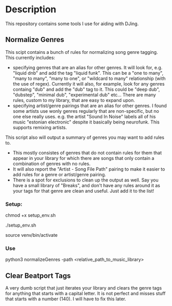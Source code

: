 # Description
This repository contains some tools I use for aiding with DJing.

## Normalize Genres

This scipt contains a bunch of rules for normalizing song genre tagging. This currently includes:
- specifying genres that are an alias for other genres. It will look for, e.g. "liquid dnb" and add the tag "liquid funk". This can be a "one to many", "many to many", "many to one", or "wildcard to many" relationship (with the use of regex). Currently it will also, for example, look for any genres containg "dub" and add the "dub" tag to it. This could be "deep dub", "dubstep", "minimal dub", "experimental dub" etc... There are many rules, custom to my library, that are easy to expand upon.
- specifying artist/genre pairings that are an alias for other genres. I found some artists use wonly genres regularly that are non-specific, but no one else really uses. e.g. the artist "Sound In Noise" labels all of his music "estonian electronic" despite it basically being neurofunk. This supports remixing artists.

This script also will output a summary of genres you may want to add rules to.
- This mostly consistes of genres that do not contain rules for them that appear in your library for which there are songs that only contain a combination of genres with no rules. 
- It will also report the "Artist - Song File Path" pairing to make it easier to add rules for a genre or artist/genre pairing.
- There is a spot for exclusions to clean up the output as well. Say you have a small library of "Breaks", and don't have any rules around it as your tags for that genre are clean and useful. Just add it to the list!

### Setup:
chmod +x setup_env.sh

./setup_env.sh

source venv/bin/activate

### Use
python3 normalizeGenres -path <relative_path_to_music_library>

## Clear Beatport Tags
A very dumb script that just iterates your library and clears the genre tags for anything that starts with a capital letter. It is not perfect and misses stuff that starts with a number (140). I will have to fix this later.

